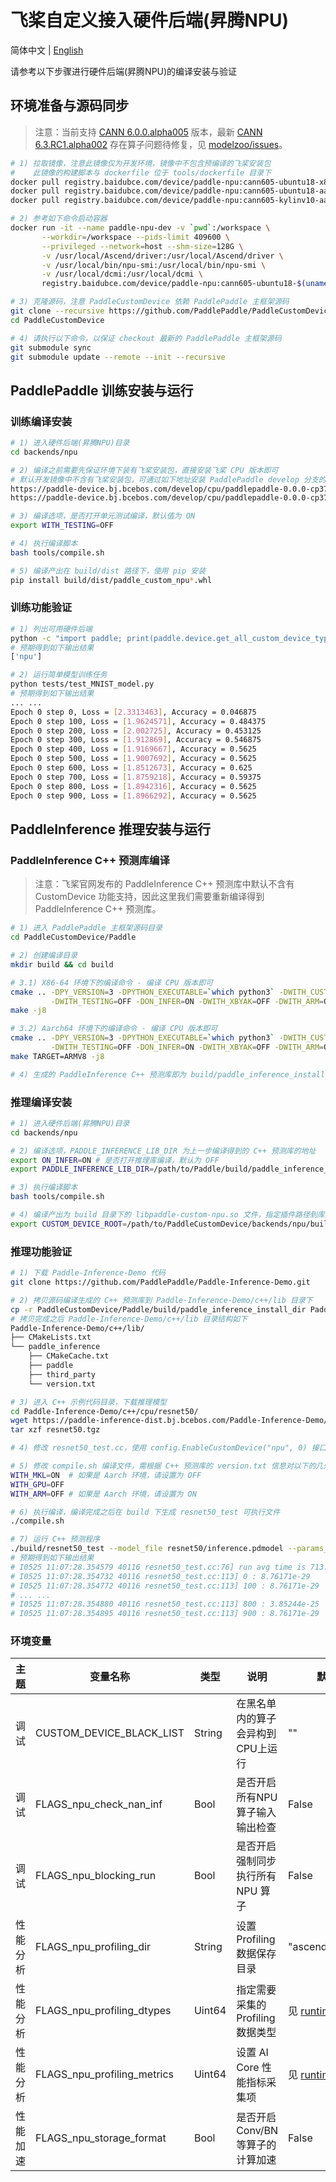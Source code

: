 # 飞桨自定义接入硬件后端(昇腾NPU)

简体中文 | [English](./README.md)

请参考以下步骤进行硬件后端(昇腾NPU)的编译安装与验证

## 环境准备与源码同步

> 注意：当前支持 [CANN 6.0.0.alpha005](https://www.hiascend.com/software/cann/community-history) 版本，最新 [CANN 6.3.RC1.alpha002](https://www.hiascend.com/software/cann/community) 存在算子问题待修复，见 [modelzoo/issues](https://gitee.com/ascend/modelzoo/issues/I6K3HN?from=project-issue)。

```bash
# 1) 拉取镜像，注意此镜像仅为开发环境，镜像中不包含预编译的飞桨安装包
#    此镜像的构建脚本与 dockerfile 位于 tools/dockerfile 目录下
docker pull registry.baidubce.com/device/paddle-npu:cann605-ubuntu18-x86_64-gcc82
docker pull registry.baidubce.com/device/paddle-npu:cann605-ubuntu18-aarch64-gcc82
docker pull registry.baidubce.com/device/paddle-npu:cann605-kylinv10-aarch64-gcc82

# 2) 参考如下命令启动容器
docker run -it --name paddle-npu-dev -v `pwd`:/workspace \
       --workdir=/workspace --pids-limit 409600 \
       --privileged --network=host --shm-size=128G \
       -v /usr/local/Ascend/driver:/usr/local/Ascend/driver \
       -v /usr/local/bin/npu-smi:/usr/local/bin/npu-smi \
       -v /usr/local/dcmi:/usr/local/dcmi \
       registry.baidubce.com/device/paddle-npu:cann605-ubuntu18-$(uname -m)-gcc82 /bin/bash

# 3) 克隆源码，注意 PaddleCustomDevice 依赖 PaddlePaddle 主框架源码
git clone --recursive https://github.com/PaddlePaddle/PaddleCustomDevice
cd PaddleCustomDevice

# 4) 请执行以下命令，以保证 checkout 最新的 PaddlePaddle 主框架源码
git submodule sync
git submodule update --remote --init --recursive
```

## PaddlePaddle 训练安装与运行

### 训练编译安装

```bash
# 1) 进入硬件后端(昇腾NPU)目录
cd backends/npu

# 2) 编译之前需要先保证环境下装有飞桨安装包，直接安装飞桨 CPU 版本即可
# 默认开发镜像中不含有飞桨安装包，可通过如下地址安装 PaddlePaddle develop 分支的 nightly build 版本的安装包
https://paddle-device.bj.bcebos.com/develop/cpu/paddlepaddle-0.0.0-cp37-cp37m-linux_x86_64.whl
https://paddle-device.bj.bcebos.com/develop/cpu/paddlepaddle-0.0.0-cp37-cp37m-linux_aarch64.whl

# 3) 编译选项，是否打开单元测试编译，默认值为 ON
export WITH_TESTING=OFF

# 4) 执行编译脚本
bash tools/compile.sh

# 5) 编译产出在 build/dist 路径下，使用 pip 安装
pip install build/dist/paddle_custom_npu*.whl
```

### 训练功能验证

```bash
# 1) 列出可用硬件后端
python -c "import paddle; print(paddle.device.get_all_custom_device_type())"
# 预期得到如下输出结果
['npu']

# 2) 运行简单模型训练任务
python tests/test_MNIST_model.py
# 预期得到如下输出结果
... ...
Epoch 0 step 0, Loss = [2.3313463], Accuracy = 0.046875
Epoch 0 step 100, Loss = [1.9624571], Accuracy = 0.484375
Epoch 0 step 200, Loss = [2.002725], Accuracy = 0.453125
Epoch 0 step 300, Loss = [1.912869], Accuracy = 0.546875
Epoch 0 step 400, Loss = [1.9169667], Accuracy = 0.5625
Epoch 0 step 500, Loss = [1.9007692], Accuracy = 0.5625
Epoch 0 step 600, Loss = [1.8512673], Accuracy = 0.625
Epoch 0 step 700, Loss = [1.8759218], Accuracy = 0.59375
Epoch 0 step 800, Loss = [1.8942316], Accuracy = 0.5625
Epoch 0 step 900, Loss = [1.8966292], Accuracy = 0.5625
```

## PaddleInference 推理安装与运行

### PaddleInference C++ 预测库编译

> 注意：飞桨官网发布的 PaddleInference C++ 预测库中默认不含有 CustomDevice 功能支持，因此这里我们需要重新编译得到 PaddleInference C++ 预测库。

```bash
# 1) 进入 PaddlePaddle 主框架源码目录
cd PaddleCustomDevice/Paddle

# 2) 创建编译目录
mkdir build && cd build

# 3.1) X86-64 环境下的编译命令 - 编译 CPU 版本即可
cmake .. -DPY_VERSION=3 -DPYTHON_EXECUTABLE=`which python3` -DWITH_CUSTOM_DEVICE=ON \
         -DWITH_TESTING=OFF -DON_INFER=ON -DWITH_XBYAK=OFF -DWITH_ARM=OFF
make -j8

# 3.2) Aarch64 环境下的编译命令 - 编译 CPU 版本即可
cmake .. -DPY_VERSION=3 -DPYTHON_EXECUTABLE=`which python3` -DWITH_CUSTOM_DEVICE=ON \
         -DWITH_TESTING=OFF -DON_INFER=ON -DWITH_XBYAK=OFF -DWITH_ARM=ON
make TARGET=ARMV8 -j8

# 4) 生成的 PaddleInference C++ 预测库即为 build/paddle_inference_install_dir 目录
```

### 推理编译安装

```bash
# 1) 进入硬件后端(昇腾NPU)目录
cd backends/npu

# 2) 编译选项，PADDLE_INFERENCE_LIB_DIR 为上一步编译得到的 C++ 预测库的地址
export ON_INFER=ON # 是否打开推理库编译，默认为 OFF
export PADDLE_INFERENCE_LIB_DIR=/path/to/Paddle/build/paddle_inference_install_dir

# 3) 执行编译脚本
bash tools/compile.sh

# 4) 编译产出为 build 目录下的 libpaddle-custom-npu.so 文件，指定插件路径到库文件目录下
export CUSTOM_DEVICE_ROOT=/path/to/PaddleCustomDevice/backends/npu/build
```

### 推理功能验证

```bash
# 1) 下载 Paddle-Inference-Demo 代码
git clone https://github.com/PaddlePaddle/Paddle-Inference-Demo.git

# 2) 拷贝源码编译生成的 C++ 预测库到 Paddle-Inference-Demo/c++/lib 目录下
cp -r PaddleCustomDevice/Paddle/build/paddle_inference_install_dir Paddle-Inference-Demo/c++/lib/paddle_inference
# 拷贝完成之后 Paddle-Inference-Demo/c++/lib 目录结构如下
Paddle-Inference-Demo/c++/lib/
├── CMakeLists.txt
└── paddle_inference
    ├── CMakeCache.txt
    ├── paddle
    ├── third_party
    └── version.txt

# 3) 进入 C++ 示例代码目录，下载推理模型
cd Paddle-Inference-Demo/c++/cpu/resnet50/
wget https://paddle-inference-dist.bj.bcebos.com/Paddle-Inference-Demo/resnet50.tgz
tar xzf resnet50.tgz

# 4) 修改 resnet50_test.cc，使用 config.EnableCustomDevice("npu", 0) 接口替换 config.EnableUseGpu(100, 0)

# 5) 修改 compile.sh 编译文件，需根据 C++ 预测库的 version.txt 信息对以下的几处内容进行修改
WITH_MKL=ON  # 如果是 Aarch 环境，请设置为 OFF
WITH_GPU=OFF
WITH_ARM=OFF # 如果是 Aarch 环境，请设置为 ON

# 6) 执行编译，编译完成之后在 build 下生成 resnet50_test 可执行文件
./compile.sh

# 7) 运行 C++ 预测程序
./build/resnet50_test --model_file resnet50/inference.pdmodel --params_file resnet50/inference.pdiparams
# 预期得到如下输出结果
# I0525 11:07:28.354579 40116 resnet50_test.cc:76] run avg time is 713.049 ms
# I0525 11:07:28.354732 40116 resnet50_test.cc:113] 0 : 8.76171e-29
# I0525 11:07:28.354772 40116 resnet50_test.cc:113] 100 : 8.76171e-29
# ... ...
# I0525 11:07:28.354880 40116 resnet50_test.cc:113] 800 : 3.85244e-25
# I0525 11:07:28.354895 40116 resnet50_test.cc:113] 900 : 8.76171e-29
```

### 环境变量

| 主题   | 变量名称                         | 类型   | 说明                              | 默认值                                                       |
| -------- | -------------------------------- | ------ | --------------------------------- | ------------------------------------------------------------ |
| 调试     | CUSTOM_DEVICE_BLACK_LIST  | String   | 在黑名单内的算子会异构到CPU上运行 | "" |
| 调试     | FLAGS_npu_check_nan_inf | Bool   | 是否开启所有NPU算子输入输出检查   | False                                                        |
| 调试     | FLAGS_npu_blocking_run | Bool   | 是否开启强制同步执行所有 NPU 算子 | False                                                        |
| 性能分析 | FLAGS_npu_profiling_dir | String | 设置 Profiling 数据保存目录       | "ascend_profiling"                                           |
| 性能分析 | FLAGS_npu_profiling_dtypes | Uint64 | 指定需要采集的 Profiling 数据类型 | 见 [runtime.cc](https://github.com/PaddlePaddle/PaddleCustomDevice/blob/develop/backends/npu/runtime/runtime.cc#L28) |
| 性能分析 | FLAGS_npu_profiling_metrics | Uint64 | 设置 AI Core 性能指标采集项       | 见 [runtime.cc](https://github.com/PaddlePaddle/PaddleCustomDevice/blob/develop/backends/npu/runtime/runtime.cc#L28) |
| 性能加速 | FLAGS_npu_storage_format  | Bool   | 是否开启 Conv/BN 等算子的计算加速 | False                                                        |
